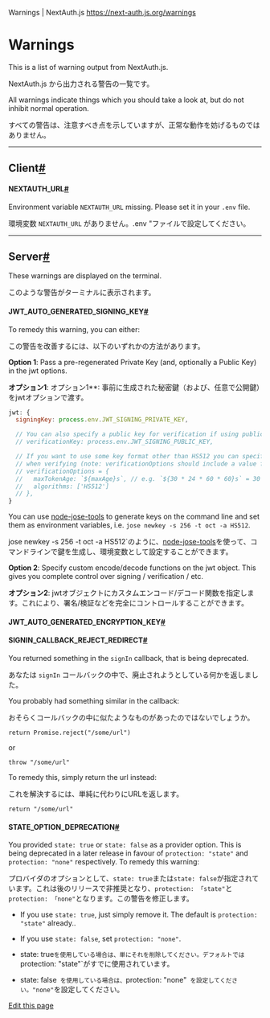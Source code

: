 Warnings | NextAuth.js
https://next-auth.js.org/warnings





# Warnings



This is a list of warning output from NextAuth.js.


NextAuth.js から出力される警告の一覧です。



All warnings indicate things which you should take a look at, but do not inhibit normal operation.


すべての警告は、注意すべき点を示していますが、正常な動作を妨げるものではありません。



___



## Client[#](#client "Direct link to heading")



#### NEXTAUTH\_URL[#](#nextauth_url "Direct link to heading")



Environment variable `NEXTAUTH_URL` missing. Please set it in your `.env` file.


環境変数 `NEXTAUTH_URL` がありません。.env "ファイルで設定してください。



___



## Server[#](#server "Direct link to heading")



These warnings are displayed on the terminal.


このような警告がターミナルに表示されます。


#### JWT_AUTO_GENERATED_SIGNING_KEY[#](#jwt_auto_generated_signing_key "Direct link to heading")



To remedy this warning, you can either:


この警告を改善するには、以下のいずれかの方法があります。



**Option 1**: Pass a pre-regenerated Private Key (and, optionally a Public Key) in the jwt options.


**オプション1**: オプション1**: 事前に生成された秘密鍵（および、任意で公開鍵）をjwtオプションで渡す。


```/pages/api/auth/[...nextauth].js
jwt: {
  signingKey: process.env.JWT_SIGNING_PRIVATE_KEY,

  // You can also specify a public key for verification if using public/private key (but private only is fine)
  // verificationKey: process.env.JWT_SIGNING_PUBLIC_KEY,

  // If you want to use some key format other than HS512 you can specify custom options to use
  // when verifying (note: verificationOptions should include a value for maxTokenAge as well).
  // verificationOptions = {
  //   maxTokenAge: `${maxAge}s`, // e.g. `${30 * 24 * 60 * 60}s` = 30 days
  //   algorithms: ['HS512']
  // },
}
```




You can use [node-jose-tools](https://www.npmjs.com/package/node-jose-tools) to generate keys on the command line and set them as environment variables, i.e. `jose newkey -s 256 -t oct -a HS512`.


jose newkey -s 256 -t oct -a HS512`のように、[node-jose-tools](https://www.npmjs.com/package/node-jose-tools)を使って、コマンドラインで鍵を生成し、環境変数として設定することができます。




**Option 2**: Specify custom encode/decode functions on the jwt object. This gives you complete control over signing / verification / etc.


**オプション2**: jwtオブジェクトにカスタムエンコード/デコード関数を指定します。これにより、署名/検証などを完全にコントロールすることができます。



#### JWT_AUTO_GENERATED_ENCRYPTION_KEY[#](#jwt_auto_generated_encryption_key "Direct link to heading")



#### SIGNIN\_CALLBACK\_REJECT\_REDIRECT[#](#signin_callback_reject_redirect "Direct link to heading")



You returned something in the `signIn` callback, that is being deprecated.



あなたは `signIn` コールバックの中で、廃止されようとしている何かを返しました。



You probably had something similar in the callback:


おそらくコールバックの中に似たようなものがあったのではないでしょうか。


```
return Promise.reject("/some/url")

```

or


```
throw "/some/url"

```

To remedy this, simply return the url instead:


これを解決するには、単純に代わりにURLを返します。



```
return "/some/url"
```




#### STATE\_OPTION\_DEPRECATION[#](#state_option_deprecation "Direct link to heading")



You provided `state: true` or `state: false` as a provider option. This is being deprecated in a later release in favour of `protection: "state"` and `protection: "none"` respectively. To remedy this warning:


プロバイダのオプションとして、`state: true`または`state: false`が指定されています。これは後のリリースで非推奨となり、`protection: 「state"`と`protection: 「none"`となります。この警告を修正します。



-   If you use `state: true`, just simply remove it. The default is `protection: "state"` already..
-   If you use `state: false`, set `protection: "none"`.


- state: true` を使用している場合は、単にそれを削除してください。デフォルトでは `protection: "state"`がすでに使用されています。
- state: false` を使用している場合は、`protection: "none"` を設定してください。"none"`を設定してください。




[Edit this page](https://github.com/nextauthjs/next-auth/edit/main/www/docs/warnings.md)

